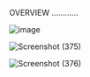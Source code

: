 OVERVIEW ............

![image](https://github.com/user-attachments/assets/287607cc-ab21-480b-a973-5710b79d3d43)


![Screenshot (375)](https://github.com/user-attachments/assets/14952c0d-743e-49d6-8da6-e162783008e0)


![Screenshot (376)](https://github.com/user-attachments/assets/6b81aa3a-b3ed-40fa-9b75-ae4ab816b960)
